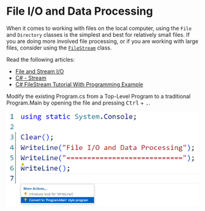 # File I/O and Data Processing

When it comes to working with files on the local computer, using the `File` and `Directory` classes is the simplest and best for relatively small files. If you are doing more involved file processing, or if you are working with large files, consider using the [`FileStream`](https://learn.microsoft.com/en-us/dotnet/api/system.io.filestream?view=net-6.0) class.

Read the following articles:

- [File and Stream I/O](https://learn.microsoft.com/en-us/dotnet/standard/io/)
- [C# - Stream](https://www.tutorialsteacher.com/csharp/csharp-stream-io)
- [C# FileStream Tutorial With Programming Example](https://www.completecsharptutorial.com/basic/c-filestream-tutorial-with-programming-example.php)

Modify the existing Program.cs from a Top-Level Program to a traditional Program.Main by opening the file and pressing <kbd>Ctrl</kbd> + <kbd>.</kbd>.

![Convert File](./images/ConvertToProgramMain.png)
